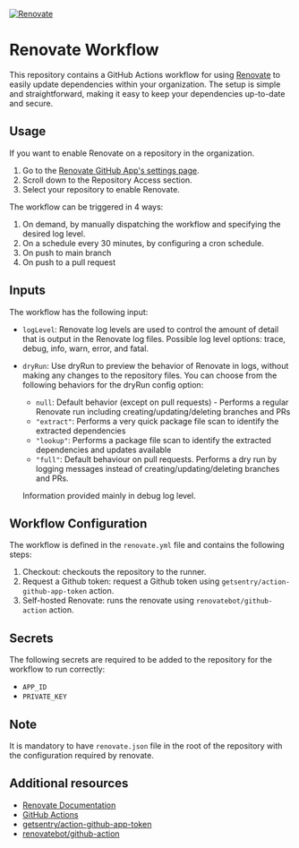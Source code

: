 [![Renovate](https://github.com/apter-tech/renovate-bot-self-hosted/actions/workflows/renovate.yml/badge.svg)](https://github.com/apter-tech/renovate-bot-self-hosted/actions/workflows/renovate.yml)

# Renovate Workflow

This repository contains a GitHub Actions workflow for using [Renovate](https://renovatebot.com/) to easily update dependencies within your organization. The setup is simple and straightforward, making it easy to keep your dependencies up-to-date and secure.

## Usage

If you want to enable Renovate on a repository in the organization.
1. Go to the [Renovate GitHub App's settings page](https://github.com/organizations/apter-tech/settings/installations/33594344).
2. Scroll down to the Repository Access section.
3. Select your repository to enable Renovate.

The workflow can be triggered in 4 ways:
1. On demand, by manually dispatching the workflow and specifying the desired log level.
2. On a schedule every 30 minutes, by configuring a cron schedule.
3. On push to main branch
4. On push to a pull request

## Inputs

The workflow has the following input:

- `logLevel`: Renovate log levels are used to control the amount of detail that is output in the Renovate log files. Possible log level options: trace, debug, info, warn, error, and fatal.
- `dryRun`: Use dryRun to preview the behavior of Renovate in logs, without making any changes to the repository files. You can choose from the following behaviors for the dryRun config option:
    - `null`: Default behavior (except on pull requests) - Performs a regular Renovate run including creating/updating/deleting branches and PRs
    - `"extract"`: Performs a very quick package file scan to identify the extracted dependencies
    - `"lookup"`: Performs a package file scan to identify the extracted dependencies and updates available
    - `"full"`: Default behaviour on pull requests. Performs a dry run by logging messages instead of creating/updating/deleting branches and PRs.
    
    Information provided mainly in debug log level.

## Workflow Configuration

The workflow is defined in the `renovate.yml` file and contains the following steps:
1. Checkout: checkouts the repository to the runner.
2. Request a Github token: request a Github token using `getsentry/action-github-app-token` action.
3. Self-hosted Renovate: runs the renovate using `renovatebot/github-action` action.

## Secrets

The following secrets are required to be added to the repository for the workflow to run correctly:
- `APP_ID`
- `PRIVATE_KEY`

## Note

It is mandatory to have `renovate.json` file in the root of the repository with the configuration required by renovate.

## Additional resources

- [Renovate Documentation](https://renovatebot.com/docs)
- [GitHub Actions](https://docs.github.com/en/actions)
- [getsentry/action-github-app-token](https://github.com/getsentry/action-github-app-token)
- [renovatebot/github-action](https://github.com/renovatebot/github-action)
